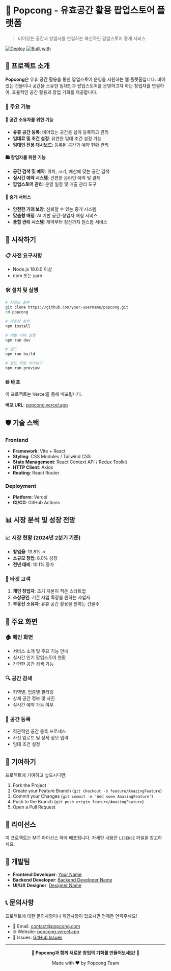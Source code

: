 # 🏪 Popcong - 유효공간 활용 팝업스토어 플랫폼

> 비어있는 공간과 창업자를 연결하는 혁신적인 팝업스토어 중개 서비스

[![Deploy](https://img.shields.io/badge/Deploy-Vercel-000000?logo=vercel)](https://popcong.vercel.app)
[![Built with](https://img.shields.io/badge/Built%20with-Vite-646CFF?logo=vite)](https://vitejs.dev/)

## 📖 프로젝트 소개

**Popcong**은 유휴 공간 활용을 통한 팝업스토어 운영을 지원하는 웹 플랫폼입니다. 
비어있는 건물이나 공간을 소유한 임대인과 팝업스토어를 운영하고자 하는 창업자를 연결하여, 
효율적인 공간 활용과 창업 기회를 제공합니다.

### 🎯 주요 기능

#### 🏢 **공간 소유자를 위한 기능**
- **유휴 공간 등록**: 비어있는 공간을 쉽게 등록하고 관리
- **임대료 및 조건 설정**: 유연한 임대 조건 설정 가능
- **임대인 전용 대시보드**: 등록된 공간과 예약 현황 관리

#### 🛍️ **창업자를 위한 기능**
- **공간 검색 및 예약**: 위치, 크기, 예산에 맞는 공간 검색
- **실시간 예약 시스템**: 간편한 온라인 예약 및 결제
- **팝업스토어 관리**: 운영 일정 및 매출 관리 도구

#### 🤝 **중개 서비스**
- **안전한 거래 보장**: 신뢰할 수 있는 중개 시스템
- **맞춤형 매칭**: AI 기반 공간-창업자 매칭 서비스
- **통합 관리 시스템**: 계약부터 정산까지 원스톱 서비스

## 🚀 시작하기

### 📋 사전 요구사항

- Node.js 18.0.0 이상
- npm 또는 yarn

### 🛠️ 설치 및 실행

```bash
# 저장소 클론
git clone https://github.com/your-username/popcong.git
cd popcong

# 의존성 설치
npm install

# 개발 서버 실행
npm run dev

# 빌드
npm run build

# 빌드 파일 미리보기
npm run preview
```

### 🌐 배포

이 프로젝트는 Vercel을 통해 배포됩니다.

**배포 URL**: [popcong.vercel.app](https://popcong.vercel.app)

## 🛡️ 기술 스택

### Frontend
- **Framework**: Vite + React
- **Styling**: CSS Modules / Tailwind CSS
- **State Management**: React Context API / Redux Toolkit
- **HTTP Client**: Axios
- **Routing**: React Router

### Deployment
- **Platform**: Vercel
- **CI/CD**: GitHub Actions

## 📊 시장 분석 및 성장 전망

### 📈 시장 현황 (2024년 2분기 기준)
- **창업율**: 13.8% ↗️
- **소규모 창업**: 8.0% 성장
- **전년 대비**: 10.1% 증가

### 🎯 타겟 고객
1. **개인 창업자**: 초기 자본이 적은 스타트업
2. **소상공인**: 기존 사업 확장을 원하는 사업자
3. **부동산 소유자**: 유휴 공간 활용을 원하는 건물주

## 📱 주요 화면

### 🏠 메인 화면
- 서비스 소개 및 주요 기능 안내
- 실시간 인기 팝업스토어 현황
- 간편한 공간 검색 기능

### 🔍 공간 검색
- 지역별, 업종별 필터링
- 상세 공간 정보 및 사진
- 실시간 예약 가능 여부

### 📝 공간 등록
- 직관적인 공간 등록 프로세스
- 사진 업로드 및 상세 정보 입력
- 임대 조건 설정

## 🤝 기여하기

프로젝트에 기여하고 싶으시다면:

1. Fork the Project
2. Create your Feature Branch (`git checkout -b feature/AmazingFeature`)
3. Commit your Changes (`git commit -m 'Add some AmazingFeature'`)
4. Push to the Branch (`git push origin feature/AmazingFeature`)
5. Open a Pull Request

## 📄 라이선스

이 프로젝트는 MIT 라이선스 하에 배포됩니다. 자세한 내용은 `LICENSE` 파일을 참고하세요.

## 👥 개발팀

- **Frontend Developer**: [Your Name](https://github.com/your-username)
- **Backend Developer**: [Backend Developer Name](https://github.com/backend-dev)
- **UI/UX Designer**: [Designer Name](https://github.com/designer)

## 📞 문의사항

프로젝트에 대한 문의사항이나 제안사항이 있으시면 언제든 연락주세요!

- 📧 Email: contact@popcong.com
- 🌐 Website: [popcong.vercel.app](https://popcong.vercel.app)
- 💬 Issues: [GitHub Issues](https://github.com/your-username/popcong/issues)

---

<div align="center">

**🎉 Popcong과 함께 새로운 창업의 기회를 만들어보세요! 🎉**

Made with ❤️ by Popcong Team

</div>
